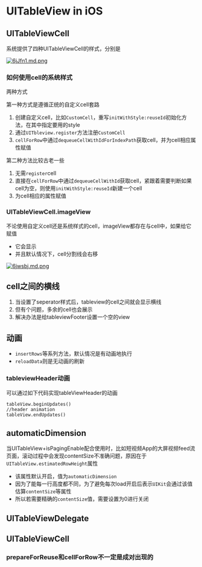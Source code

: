 # UITableView in iOS

## 

## UITableViewCell

系统提供了四种UITableViewCell的样式，分别是

[![6jJfn1.md.png](https://z3.ax1x.com/2021/03/26/6jJfn1.md.png)](https://imgtu.com/i/6jJfn1)

### 如何使用cell的系统样式

两种方式

第一种方式是遵循正统的自定义cell套路

1. 创建自定义cell，比如`CustomCell`，重写`initWithStyle:reuseId`初始化方法，在其中指定要用的style
2. 通过`UITbleview.register`方法注册`CustomCell`
3. `cellForRow`中通过`dequeueCellWithIdForIndexPath`获取cell，并为cell相应属性赋值

第二种方法比较古老一些

1. 无需`register`cell
2. 直接在`cellForRow`中通过`dequeueCellWithId`获取cell，紧跟着需要判断如果cell为空，则使用`initWithStyle:reuseId`新建一个cell
3. 为cell相应的属性赋值

### UITableViewCell.imageView

不论使用自定义cell还是系统样式的cell，imageView都存在与cell中，如果给它赋值

- 它会显示
- 并且默认情况下，cell分割线会右移

[![6jwsbj.md.png](https://z3.ax1x.com/2021/03/26/6jwsbj.md.png)](https://imgtu.com/i/6jwsbj)

## cell之间的横线
1. 当设置了seperator样式后，tableview的cell之间就会显示横线
2. 但有个问题，多余的cell也会展示
3. 解决办法是给tableviewFooter设置一个空的view

## 动画

- `insertRows`等系列方法，默认情况是有动画地执行
- `reloadData`则是无动画的刷新

### tableviewHeader动画
可以通过如下代码实现tableViewHeader的动画

```
tableView.beginUpdates()
//header animation
tableView.endUpdates()
```

## automaticDimension

当UITableView+isPagingEnable配合使用时，比如短视频App的大屏视频feed流页面，滚动过程中会发现contentSize不准确问题，原因在于`UITableView.estimatedRowHeight`属性

- 该属性默认开启，值为`automaticDimension`
- 因为了能每一行高度都不同，为了避免每次load开启后表示`UIKit`会通过该值估算`contentSize`等属性
- 所以若需要精确的`contentSize`值，需要设置为0进行关闭

## UITableViewDelegate

## UITableViewCell

### prepareForReuse和cellForRow不一定是成对出现的